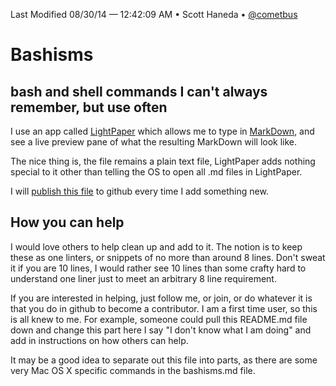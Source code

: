 Last Modified 08/30/14 — 12:42:09 AM • Scott Haneda • [@cometbus](https://twitter.com/cometbus)

# Bashisms

## bash and shell commands I can't always remember, but use often
I use an app called [LightPaper](http://clockworkengine.com/lightpaper-mac/) which allows me to type in [MarkDown](http://daringfireball.net/projects/markdown/), and see a live preview pane of what the resulting MarkDown will look like.

The nice thing is, the file remains a plain text file, LightPaper adds nothing special to it other than telling the OS to open all .md files in LightPaper.

I will [publish this file]("https://github.com/5c0tt/bashisms/blob/master/bashisms.md") to github every time I add something new.

## How you can help
I would love others to help clean up and add to it.  The notion is to keep these as one linters, or snippets of no more than around 8 lines.  Don't sweat it if you are 10 lines, I would rather see 10 lines than some crafty hard to understand one liner just to meet an arbitrary 8 line requirement.

If you are interested in helping, just follow me, or join, or do whatever it is that you do in github to become a contributor.  I am a first time user, so this is all knew to me.  For example, someone could pull this README.md file down and change this part here I say "I don't know what I am doing" and add in instructions on how others can help.

It may be a good idea to separate out this file into parts, as there are some very Mac OS X specific commands in the bashisms.md file.